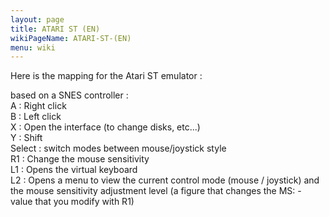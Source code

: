 ```yaml
---
layout: page
title: ATARI ST (EN)
wikiPageName: ATARI-ST-(EN)
menu: wiki
---
```


Here is the mapping for the Atari ST emulator :

based on a SNES controller :  
A : Right click  
B : Left click  
X : Open the interface (to change disks, etc...)  
Y : Shift  
Select : switch modes between mouse/joystick style  
R1 : Change the mouse sensitivity  
L1 : Opens the virtual keyboard  
L2 : Opens a menu to view the current control mode (mouse / joystick) and the mouse sensitivity adjustment level (a figure that changes the MS: - value that you modify with R1)  
